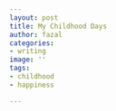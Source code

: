 ```yaml
---
layout: post
title: My Childhood Days
author: fazal
categories:
- writing
image: ''
tags:
- childhood
- happiness

---
```

